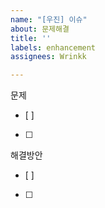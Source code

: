 ```yaml
---
name: "[우진] 이슈"
about: 문제해결
title: ''
labels: enhancement
assignees: Wrinkk

---
```


문제
- [ ]
- [ ]
해결방안
- [ ] 
- [ ]
